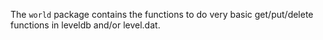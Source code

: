 The `world` package contains the functions to do very basic get/put/delete functions in leveldb and/or level.dat.